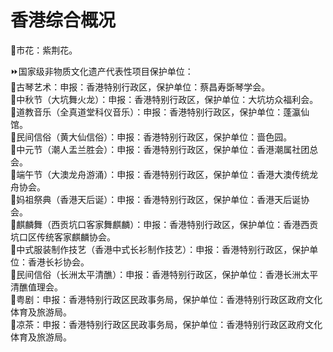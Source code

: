 # 香港综合概况
  
🌸市花：紫荆花。    
  
⏩国家级非物质文化遗产代表性项目保护单位：  
🔸古琴艺术：申报：香港特别行政区，保护单位：蔡昌寿斲琴学会。  
🔸中秋节（大坑舞火龙）：申报：香港特别行政区，保护单位：大坑坊众福利会。  
🔸道教音乐（全真道堂科仪音乐）：申报：香港特别行政区，保护单位：蓬瀛仙馆。  
🔸民间信俗（黄大仙信俗）：申报：香港特别行政区，保护单位：啬色园。  
🔸中元节（潮人盂兰胜会）：申报：香港特别行政区，保护单位：香港潮属社团总会。  
🔸端午节（大澳龙舟游涌）：申报：香港特别行政区，保护单位：香港大澳传统龙舟协会。  
🔸妈祖祭典（香港天后诞）：申报：香港特别行政区，保护单位：香港天后诞协会。  
🔸麒麟舞（西贡坑口客家舞麒麟）：申报：香港特别行政区，保护单位：香港西贡坑口区传统客家麒麟协会。  
🔸中式服装制作技艺（香港中式长衫制作技艺）：申报：香港特别行政区，保护单位：香港长衫协会。  
🔸民间信俗（长洲太平清醮）：申报：香港特别行政区，保护单位：香港长洲太平清醮值理会。  
🔸粤剧：申报：香港特别行政区民政事务局，保护单位：香港特别行政区政府文化体育及旅游局。  
🔸凉茶：申报：香港特别行政区民政事务局，保护单位：香港特别行政区政府文化体育及旅游局。  